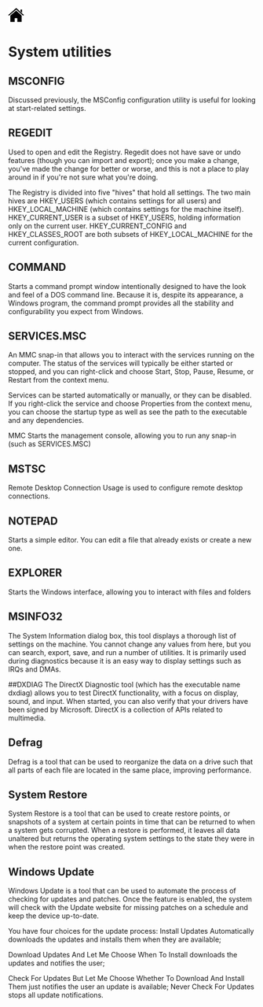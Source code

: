 [![Home](/img/home.jpg)](1.5_OS_win_tools.md)

# System utilities

## MSCONFIG 
Discussed previously, the MSConfig configuration utility is useful for
looking at start-related settings.

## REGEDIT 
Used to open and edit the Registry. Regedit does not have save or
undo features (though you can import and export); once you make a
change, you've made the change for better or worse, and this is not
a place to play around in if you're not sure what you're doing. 

The
Registry is divided into five "hives" that hold all settings. The two
main hives are HKEY_USERS (which contains settings for all users)
and HKEY_LOCAL_MACHINE (which contains settings for the machine
itself). HKEY_CURRENT_USER is a subset of HKEY_USERS, holding
information only on the current user. HKEY_CURRENT_CONFIG and
HKEY_CLASSES_ROOT are both subsets of HKEY_LOCAL_MACHINE
for the current configuration.

## COMMAND

 Starts a command prompt window intentionally designed to have
the look and feel of a DOS command line. Because it is, despite its
appearance, a Windows program, the command prompt provides all
the stability and configurability you expect from Windows.

## SERVICES.MSC 

An MMC snap-in that allows you to interact with the services running
on the computer. The status of the services will typically be
either started or stopped, and you can right-click and choose Start,
Stop, Pause, Resume, or Restart from the context menu. 

Services
can be started automatically or manually, or they can be disabled. If
you right-click the service and choose Properties from the context
menu, you can choose the startup type as well as see the path to the
executable and any dependencies.

MMC Starts the management console, allowing you to run any snap-in (such
as SERVICES.MSC)

## MSTSC 

Remote Desktop Connection Usage is used to configure remote
desktop connections.


## NOTEPAD 
Starts a simple editor. You can edit a file that already exists or create a
new one.

## EXPLORER 
Starts the Windows interface, allowing you to interact with files and
folders

## MSINFO32
 The System Information dialog box, this tool displays a thorough list
of settings on the machine. You cannot change any values from here,
but you can search, export, save, and run a number of utilities. It is
primarily used during diagnostics because it is an easy way to display
settings such as IRQs and DMAs.


##DXDIAG 
The DirectX Diagnostic tool (which has the executable name dxdiag)
allows you to test DirectX functionality, with a focus on display,
sound, and input. When started, you can also verify that your drivers
have been signed by Microsoft. DirectX is a collection of APIs related
to multimedia.

## Defrag 
Defrag is a tool that can be used to reorganize the data on a drive such
that all parts of each file are located in the same place, improving
performance.

## System Restore 
System Restore is a tool that can be used to create restore points, or
snapshots of a system at certain points in time that can be returned to
when a system gets corrupted. When a restore is performed, it leaves
all data unaltered but returns the operating system settings to the
state they were in when the restore point was created.

## Windows Update 
Windows Update is a tool that can be used to automate the process
of checking for updates and patches. Once the feature is enabled,
the system will check with the Update website for missing patches
on a schedule and keep the device up-to-date.

 You have four choices
for the update process: Install Updates Automatically downloads
the updates and installs them when they are available;

 Download
Updates And Let Me Choose When To Install downloads the
updates and notifies the user; 

Check For Updates But Let Me Choose
Whether To Download And Install Them just notifies the user an
update is available; Never Check For Updates stops all update notifications.